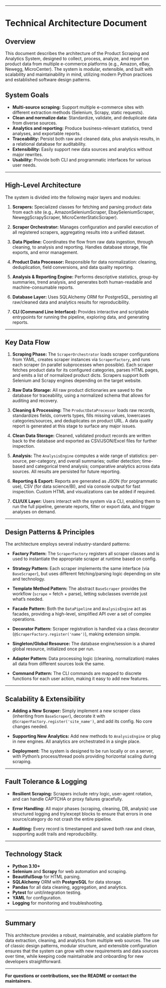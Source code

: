 
---

# Technical Architecture Document

## Overview

This document describes the architecture of the Product Scraping and Analytics System, designed to collect, process, analyze, and report on product data from multiple e-commerce platforms (e.g., Amazon, eBay, Newegg, MicroCenter). The system is modular, extensible, and built with scalability and maintainability in mind, utilizing modern Python practices and established software design patterns.

## System Goals

* **Multi-source scraping:** Support multiple e-commerce sites with different extraction methods (Selenium, Scrapy, static requests).
* **Clean and normalize data:** Standardize, validate, and deduplicate data from diverse sources.
* **Analytics and reporting:** Produce business-relevant statistics, trend analyses, and exportable reports.
* **Traceability:** Persist both raw and cleaned data, plus analysis results, in a relational database for auditability.
* **Extensibility:** Easily support new data sources and analytics without major rewrites.
* **Usability:** Provide both CLI and programmatic interfaces for various user needs.

---

## High-Level Architecture

The system is divided into the following major layers and modules:

1. **Scrapers:**
   Specialized classes for fetching and parsing product data from each site (e.g., AmazonSeleniumScraper, EbaySeleniumScraper, NeweggScrapyScraper, MicroCenterStaticScraper).

2. **Scraper Orchestrator:**
   Manages configuration and parallel execution of all registered scrapers, aggregating results into a unified dataset.

3. **Data Pipeline:**
   Coordinates the flow from raw data ingestion, through cleaning, to analysis and reporting. Handles database storage, file exports, and error management.

4. **Product Data Processor:**
   Responsible for data normalization: cleaning, deduplication, field conversions, and data quality reporting.

5. **Analysis & Reporting Engine:**
   Performs descriptive statistics, group-by summaries, trend analysis, and generates both human-readable and machine-consumable reports.

6. **Database Layer:**
   Uses SQLAlchemy ORM for PostgreSQL, persisting all raw/cleaned data and analytics results for reproducibility.

7. **CLI (Command Line Interface):**
   Provides interactive and scriptable entrypoints for running the pipeline, exploring data, and generating reports.

---

## Key Data Flow

1. **Scraping Phase:**
   The `ScraperOrchestrator` loads scraper configurations from YAML, creates scraper instances via `ScraperFactory`, and runs each scraper (in parallel subprocesses when possible). Each scraper fetches product data for its configured categories, parses HTML pages, and emits a list of normalized product dicts. Scrapers support both Selenium and Scrapy engines depending on the target website.

2. **Raw Data Storage:**
   All raw product dictionaries are saved to the database for traceability, using a normalized schema that allows for auditing and recovery.

3. **Cleaning & Processing:**
   The `ProductDataProcessor` loads raw records, standardizes fields, converts types, fills missing values, lowercases categories/sources, and deduplicates on product URL. A data quality report is generated at this stage to surface any major issues.

4. **Clean Data Storage:**
   Cleaned, validated product records are written back to the database and exported as CSV/JSON/Excel files for further inspection.

5. **Analysis:**
   The `AnalysisEngine` computes a wide range of statistics: per-source, per-category, and overall summaries; outlier detection; time-based and categorical trend analysis; comparative analytics across data sources. All results are persisted for future reporting.

6. **Reporting & Export:**
   Reports are generated as JSON (for programmatic use), CSV (for data science/BI), and via console output for fast inspection. Custom HTML and visualizations can be added if required.

7. **CLI/UX Layer:**
   Users interact with the system via a CLI, enabling them to run the full pipeline, generate reports, filter or export data, and trigger analyses on demand.

---

## Design Patterns & Principles

The architecture employs several industry-standard patterns:

* **Factory Pattern:**
  The `ScraperFactory` registers all scraper classes and is used to instantiate the appropriate scraper at runtime based on config.

* **Strategy Pattern:**
  Each scraper implements the same interface (via `BaseScraper`), but uses different fetching/parsing logic depending on site and technology.

* **Template Method Pattern:**
  The abstract `BaseScraper` provides the workflow (`scrape` = fetch + parse), letting subclasses override just what’s needed.

* **Facade Pattern:**
  Both the `DataPipeline` and `AnalysisEngine` act as facades, providing a high-level, simplified API over a set of complex operations.

* **Decorator Pattern:**
  Scraper registration is handled via a class decorator (`@ScraperFactory.register('name')`), making extension simple.

* **Singleton/Global Resource:**
  The database engine/session is a shared global resource, initialized once per run.

* **Adapter Pattern:**
  Data processing logic (cleaning, normalization) makes all data from different sources look the same.

* **Command Pattern:**
  The CLI commands are mapped to discrete functions for each user action, making it easy to add new features.

---

## Scalability & Extensibility

* **Adding a New Scraper:**
  Simply implement a new scraper class (inheriting from `BaseScraper`), decorate it with `@ScraperFactory.register('site_name')`, and add its config. No core changes needed.

* **Supporting New Analytics:**
  Add new methods to `AnalysisEngine` or plug in new engines. All analytics are orchestrated in a single place.

* **Deployment:**
  The system is designed to be run locally or on a server, with Python’s process/thread pools providing horizontal scaling during scraping.

---

## Fault Tolerance & Logging

* **Resilient Scraping:**
  Scrapers include retry logic, user-agent rotation, and can handle CAPTCHA or proxy failures gracefully.

* **Error Handling:**
  All major phases (scraping, cleaning, DB, analysis) use structured logging and try/except blocks to ensure that errors in one source/category do not crash the entire pipeline.

* **Auditing:**
  Every record is timestamped and saved both raw and clean, supporting audit trails and reproducibility.

---

## Technology Stack

* **Python 3.10+**
* **Selenium** and **Scrapy** for web automation and scraping.
* **BeautifulSoup** for HTML parsing.
* **SQLAlchemy** ORM with **PostgreSQL** for data storage.
* **Pandas** for all data cleaning, aggregation, and analytics.
* **Pytest** for unit/integration testing.
* **YAML** for configuration.
* **Logging** for monitoring and troubleshooting.

---

## Summary

This architecture provides a robust, maintainable, and scalable platform for data extraction, cleaning, and analytics from multiple web sources. The use of classic design patterns, modular structure, and extensible configuration ensures that the system can grow with new requirements and data sources over time, while keeping code maintainable and onboarding for new developers straightforward.

---

**For questions or contributions, see the README or contact the maintainers.**
